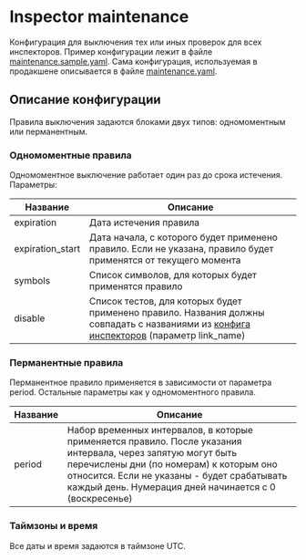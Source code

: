 # Inspector maintenance

Конфигурация для выключения тех или иных проверок для всех инспекторов. Пример конфигурации лежит в файле [maintenance.sample.yaml](https://xgit.tradingview.com/amerzlenko/inspector-maintenance/blob/master/maintenance.sample.yaml). Сама конфигурация, используемая в продакшене описывается в файле [maintenance.yaml](https://xgit.tradingview.com/amerzlenko/inspector-maintenance/blob/master/maintenance.yaml).

## Описание конфигурации

Правила выключения задаются блоками двух типов: одномоментным или перманентным.

### Одномоментные правила

Одномоментное выключение работает один раз до срока истечения. Параметры:

|Название|Описание|
|----|----|
|expiration|Дата истечения правила|
|expiration_start|Дата начала, с которого будет применено правило. Если не указана, правило будет применятся от текущего момента|
|symbols|Список символов, для которых будет применятся правило|
|disable|Список тестов, для которых будет применено правило. Названия должны совпадать с названиями из [конфига инспекторов](https://xgit.tradingview.com/tv/inspector/blob/master/config.json) (параметр link_name)|


### Перманентные правила

Перманентное правило применяется в зависимости от параметра period. Остальные параметры как у одномоментного правила.

|Название|Описание|
|----|----|
|period|Набор временных интервалов, в которые применяется правило. После указания интервала, через запятую могут быть перечислены дни (по номерам) к которым оно относится. Если не указаны - будет срабатывать каждый день. Нумерация дней начинается с 0 (воскресенье)|

### Таймзоны и время

Все даты и время задаются в таймзоне UTC.